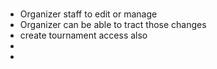 # 
- Organizer staff to edit or manage 
- Organizer can be able to tract those changes
- create tournament access also
- 
- 